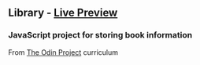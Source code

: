 ## Library - [Live Preview](https://mastertenshi.github.io/odin-library/)
### JavaScript project for storing book information

From [The Odin Project](https://www.theodinproject.com/paths/full-stack-javascript/courses/javascript/lessons/library) curriculum
